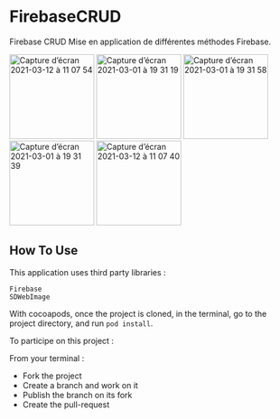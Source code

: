 # FirebaseCRUD
Firebase CRUD
Mise en application de différentes méthodes Firebase.

<img width="150" alt="Capture d’écran 2021-03-12 à 11 07 54" src="https://user-images.githubusercontent.com/47221695/110925330-58181780-8323-11eb-82db-c5aa899b5ca3.png"> <img width="150" alt="Capture d’écran 2021-03-01 à 19 31 19" src="https://user-images.githubusercontent.com/47221695/109542362-3fa73200-7ac5-11eb-9334-3f97d9038b32.png"> <img width="150" alt="Capture d’écran 2021-03-01 à 19 31 58" src="https://user-images.githubusercontent.com/47221695/109542404-4d5cb780-7ac5-11eb-9864-ca376dd93ce4.png"> <img width="150" alt="Capture d’écran 2021-03-01 à 19 31 39" src="https://user-images.githubusercontent.com/47221695/109542395-49309a00-7ac5-11eb-8f46-90c5c3926b17.png"> <img width="150" alt="Capture d’écran 2021-03-12 à 11 07 40" src="https://user-images.githubusercontent.com/47221695/110925347-5d756200-8323-11eb-8a65-b38cd3fa328c.png">


## How To Use

This application uses third party libraries :

    Firebase
    SDWebImage
    
With cocoapods, once the project is cloned, in the terminal, go to the project directory, and run `pod install`.


To participe on this project :

From your terminal :
 - Fork the project
 - Create a branch and work on it
 - Publish the branch on its fork
 - Create the pull-request

